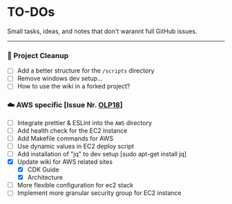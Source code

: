 # TO-DOs

Small tasks, ideas, and notes that don't warannt full GitHub issues.

---

### 🧹 Project Cleanup

- [ ] Add a better structure for the `/scripts` directory
- [ ] Remove windows dev setup...
- [ ] How to use the wiki in a forked project?

### ☁️ AWS specific [Issue Nr. [OLP18](https://github.com/Dominicdaniel86/Mursica-FM/issues/80)]

- [ ] Integrate prettier & ESLint into the `AWS` directory
- [ ] Add health check for the EC2 instance
- [ ] Add Makefile commands for AWS
- [ ] Use dynamic values in EC2 deploy script
- [ ] Add installation of "jq" to dev setup [sudo apt-get install jq]
- [X] Update wiki for AWS related sites
  - [X] CDK Guide
  - [X] Architecture
- [ ] More flexible configuration for ec2 stack
- [ ] Implement more granular security group for EC2 instance
